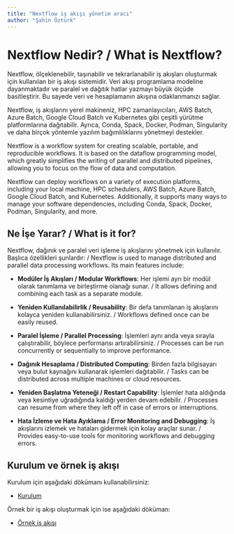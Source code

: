 ```yaml
---
title: "Nextflow iş akışı yönetim aracı"
author: "Şahin Öztürk"
---
```


# Nextflow Nedir? / What is Nextflow?

Nextflow, ölçeklenebilir, taşınabilir ve tekrarlanabilir iş akışları oluşturmak için kullanılan bir iş akışı sistemidir. Veri akışı programlama modeline dayanmaktadır ve paralel ve dağıtık hatlar yazmayı büyük ölçüde basitleştirir. Bu sayede veri ve hesaplamanın akışına odaklanmanızı sağlar. 

Nextflow, iş akışlarını yerel makineniz, HPC zamanlayıcıları, AWS Batch, Azure Batch, Google Cloud Batch ve Kubernetes gibi çeşitli yürütme platformlarına dağıtabilir. Ayrıca, Conda, Spack, Docker, Podman, Singularity ve daha birçok yöntemle yazılım bağımlılıklarını yönetmeyi destekler.

Nextflow is a workflow system for creating scalable, portable, and reproducible workflows. It is based on the dataflow programming model, which greatly simplifies the writing of parallel and distributed pipelines, allowing you to focus on the flow of data and computation. 

Nextflow can deploy workflows on a variety of execution platforms, including your local machine, HPC schedulers, AWS Batch, Azure Batch, Google Cloud Batch, and Kubernetes. Additionally, it supports many ways to manage your software dependencies, including Conda, Spack, Docker, Podman, Singularity, and more.

## Ne İşe Yarar? / What is it for?

Nextflow, dağınık ve paralel veri işleme iş akışlarını yönetmek için kullanılır. Başlıca özellikleri şunlardır: / Nextflow is used to manage distributed and parallel data processing workflows. Its main features include:

- **Modüler İş Akışları / Modular Workflows**: Her işlemi ayrı bir modül olarak tanımlama ve birleştirme olanağı sunar. / It allows defining and combining each task as a separate module.

- **Yeniden Kullanılabilirlik / Reusability**: Bir defa tanımlanan iş akışlarını kolayca yeniden kullanabilirsiniz. / Workflows defined once can be easily reused.

- **Paralel İşleme / Parallel Processing**: İşlemleri aynı anda veya sırayla çalıştırabilir, böylece performansı artırabilirsiniz. / Processes can be run concurrently or sequentially to improve performance.

- **Dağınık Hesaplama / Distributed Computing**: Birden fazla bilgisayarı veya bulut kaynağını kullanarak işlemleri dağıtabilir. / Tasks can be distributed across multiple machines or cloud resources.

- **Yeniden Başlatma Yeteneği / Restart Capability**: İşlemler hata aldığında veya kesintiye uğradığında kaldığı yerden devam edebilir. / Processes can resume from where they left off in case of errors or interruptions.

- **Hata İzleme ve Hata Ayıklama / Error Monitoring and Debugging**: İş akışlarını izlemek ve hataları gidermek için kolay araçlar sunar. / Provides easy-to-use tools for monitoring workflows and debugging errors.

## Kurulum ve örnek iş akışı

Kurulum için aşağıdaki dökümanı kullanabilirsiniz:

+ [Kurulum](Installation.md)

Örnek bir iş akışı oluşturmak için ise aşağıdaki döküman:

+ [Örnek iş akışı](first_script.md)
